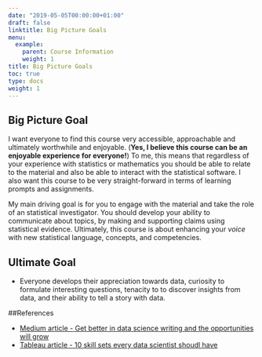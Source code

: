 ```yaml
---
date: "2019-05-05T00:00:00+01:00"
draft: false
linktitle: Big Picture Goals
menu:
  example:
    parent: Course Information
    weight: 1
title: Big Picture Goals
toc: true
type: docs
weight: 1
---
```



## Big Picture Goal

I want everyone to find this course very accessible, approachable and ultimately worthwhile and enjoyable. (**Yes, I believe this course can be an enjoyable experience for everyone!**) To me, this means that regardless of your experience with statistics or mathematics you should be able to relate to the material and also be able to interact with the statistical software. I also want this course to be very straight-forward in terms of learning prompts and assignments.  

My main driving goal is for you to engage with the material and take the role of an statistical investigator.  You should develop your ability to communicate about topics, by making and supporting claims using statistical evidence.  Ultimately, this course is about enhancing your *voice* with new statistical language, concepts, and competencies.

## Ultimate Goal
- Everyone develops their appreciation towards data, curiosity to formulate interesting questions, tenacity to to discover insights from data, and their ability to tell a story with data.


##References
- [Medium article - Get better in data science writing and the opportunities will grow](https://towardsdatascience.com/get-better-in-data-science-writing-and-the-opportunities-will-grow-9d37fdada262)
- [Tableau article - 10 skill sets every data scientist shoudl have](https://www.tableau.com/learn/articles/data-science-skills)



